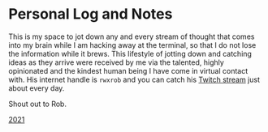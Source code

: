 # Personal Log and Notes

This is my space to jot down any and every stream of thought that comes into my
brain while I am hacking away at the terminal, so that I do not lose the
information while it brews. This lifestyle of jotting down and catching ideas as
they arrive were received by me via the talented, highly opinionated and the 
kindest human being I have come in virtual contact with. His internet handle is 
`rwxrob` and you can catch his [Twitch stream](https://www.twitch.tv/rwxrob)
just about every day.

Shout out to Rob.

[2021](2021)
